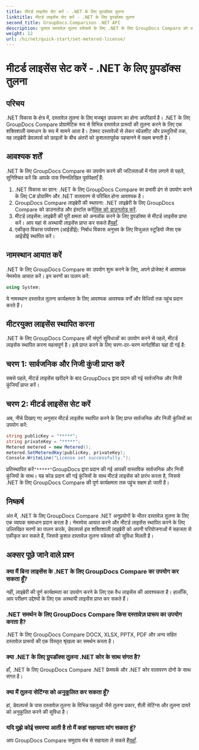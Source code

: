 ```yaml
---
title: मीटर्ड लाइसेंस सेट करें - .NET के लिए ग्रुपडॉक्स तुलना
linktitle: मीटर्ड लाइसेंस सेट करें - .NET के लिए ग्रुपडॉक्स तुलना
second_title: GroupDocs.Comparison .NET API
description: कुशल दस्तावेज़ तुलना वर्कफ़्लो के लिए .NET के लिए GroupDocs Compare को अपने .NET प्रोजेक्ट्स में सहजता से एकीकृत करें।
weight: 12
url: /hi/net/quick-start/set-metered-license/
---
```


# मीटर्ड लाइसेंस सेट करें - .NET के लिए ग्रुपडॉक्स तुलना

## परिचय
.NET विकास के क्षेत्र में, दस्तावेज़ तुलना के लिए मजबूत उपकरण का होना अपरिहार्य है। .NET के लिए GroupDocs Compare प्रोग्रामेटिक रूप से विभिन्न दस्तावेज़ प्रारूपों की तुलना करने के लिए एक शक्तिशाली समाधान के रूप में सामने आता है। टेक्स्ट दस्तावेज़ों से लेकर स्प्रेडशीट और प्रस्तुतियों तक, यह लाइब्रेरी डेवलपर्स को फ़ाइलों के बीच अंतरों को कुशलतापूर्वक पहचानने में सक्षम बनाती है।
## आवश्यक शर्तें
.NET के लिए GroupDocs Compare का उपयोग करने की जटिलताओं में गोता लगाने से पहले, सुनिश्चित करें कि आपके पास निम्नलिखित पूर्वापेक्षाएँ हैं:
1. .NET विकास का ज्ञान: .NET के लिए GroupDocs Compare का प्रभावी ढंग से उपयोग करने के लिए C# प्रोग्रामिंग और .NET वातावरण से परिचित होना आवश्यक है।
2.  GroupDocs Compare लाइब्रेरी की स्थापना: .NET लाइब्रेरी के लिए GroupDocs Compare को डाउनलोड और इंस्टॉल करें[लिंक को डाउनलोड करें](https://releases.groupdocs.com/comparison/net/).
3. मीटर्ड लाइसेंस: लाइब्रेरी की पूरी क्षमता को अनलॉक करने के लिए ग्रुपडॉक्स से मीटर्ड लाइसेंस प्राप्त करें। आप यहां से अस्थायी लाइसेंस प्राप्त कर सकते हैं[यहाँ](https://purchase.groupdocs.com/temporary-license/).
4. एकीकृत विकास पर्यावरण (आईडीई): निर्बाध विकास अनुभव के लिए विजुअल स्टूडियो जैसा एक आईडीई स्थापित करें।

## नामस्थान आयात करें
.NET के लिए GroupDocs Compare का उपयोग शुरू करने के लिए, अपने प्रोजेक्ट में आवश्यक नेमस्पेस आयात करें। इन चरणों का पालन करें:

```csharp
using System;
```
ये नामस्थान दस्तावेज़ तुलना कार्यक्षमता के लिए आवश्यक आवश्यक वर्गों और विधियों तक पहुंच प्रदान करते हैं।
## मीटरयुक्त लाइसेंस स्थापित करना
.NET के लिए GroupDocs Compare की संपूर्ण सुविधाओं का उपयोग करने से पहले, मीटर्ड लाइसेंस स्थापित करना महत्वपूर्ण है। इसे प्राप्त करने के लिए चरण-दर-चरण मार्गदर्शिका यहां दी गई है:
## चरण 1: सार्वजनिक और निजी कुंजी प्राप्त करें
सबसे पहले, मीटर्ड लाइसेंस खरीदने के बाद GroupDocs द्वारा प्रदान की गई सार्वजनिक और निजी कुंजियाँ प्राप्त करें।
## चरण 2: मीटर्ड लाइसेंस सेट करें
अब, नीचे दिखाए गए अनुसार मीटर्ड लाइसेंस स्थापित करने के लिए प्राप्त सार्वजनिक और निजी कुंजियों का उपयोग करें:
```csharp
string publicKey = "*****";
string privateKey = "*****";
Metered metered = new Metered();
metered.SetMeteredKey(publicKey, privateKey);
Console.WriteLine("License set successfully.");
```
 प्रतिस्थापित करें`"*****"`GroupDocs द्वारा प्रदान की गई आपकी वास्तविक सार्वजनिक और निजी कुंजियों के साथ। यह कोड प्रदान की गई कुंजियों के साथ मीटर्ड लाइसेंस को प्रारंभ करता है, जिससे .NET के लिए GroupDocs Compare की पूर्ण कार्यक्षमता तक पहुंच सक्षम हो जाती है।

## निष्कर्ष
अंत में, .NET के लिए GroupDocs Compare .NET अनुप्रयोगों के भीतर दस्तावेज़ तुलना के लिए एक व्यापक समाधान प्रदान करता है। नेमस्पेस आयात करने और मीटर्ड लाइसेंस स्थापित करने के लिए उल्लिखित चरणों का पालन करके, डेवलपर्स इस शक्तिशाली लाइब्रेरी को अपनी परियोजनाओं में सहजता से एकीकृत कर सकते हैं, जिससे कुशल दस्तावेज़ तुलना वर्कफ़्लो की सुविधा मिलती है।
## अक्सर पूछे जाने वाले प्रश्न
### क्या मैं बिना लाइसेंस के .NET के लिए GroupDocs Compare का उपयोग कर सकता हूँ?
नहीं, लाइब्रेरी की पूर्ण कार्यक्षमता का उपयोग करने के लिए एक वैध लाइसेंस की आवश्यकता है। हालाँकि, आप परीक्षण उद्देश्यों के लिए एक अस्थायी लाइसेंस प्राप्त कर सकते हैं।
### .NET समर्थन के लिए GroupDocs Compare किस दस्तावेज़ प्रारूप का उपयोग करता है?
.NET के लिए GroupDocs Compare DOCX, XLSX, PPTX, PDF और अन्य सहित दस्तावेज़ प्रारूपों की एक विस्तृत श्रृंखला का समर्थन करता है।
### क्या .NET के लिए ग्रुपडॉक्स तुलना .NET कोर के साथ संगत है?
हाँ, .NET के लिए GroupDocs Compare .NET फ्रेमवर्क और .NET कोर वातावरण दोनों के साथ संगत है।
### क्या मैं तुलना सेटिंग्स को अनुकूलित कर सकता हूँ?
हां, डेवलपर्स के पास दस्तावेज़ तुलना के विभिन्न पहलुओं जैसे तुलना प्रकार, शैली सेटिंग्स और तुलना दायरे को अनुकूलित करने की सुविधा है।
### यदि मुझे कोई समस्या आती है तो मैं कहां सहायता मांग सकता हूं?
 आप GroupDocs Compare समुदाय मंच से सहायता ले सकते हैं[यहाँ](https://forum.groupdocs.com/c/comparison/12).